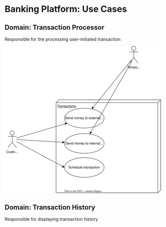 # Banking Platform: Use Cases

## Domain: Transaction Processor
Responsible for the processing user-initiated transaction

![Sequence Diagram for Intrabank Transfer](diagrams/transactions/use-case-diagram-transaction-manager.svg)

## Domain: Transaction History
Responsible for displaying transaction history